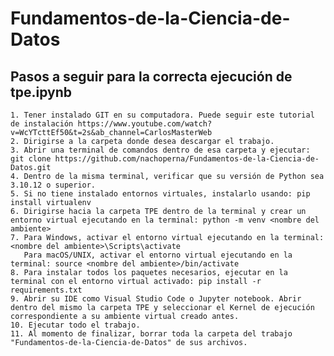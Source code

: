 # Fundamentos-de-la-Ciencia-de-Datos

## Pasos a seguir para la correcta ejecución de tpe.ipynb
	
	1. Tener instalado GIT en su computadora. Puede seguir este tutorial de instalación https://www.youtube.com/watch?v=WcYTcttEf50&t=2s&ab_channel=CarlosMasterWeb
	2. Dirigirse a la carpeta donde desea descargar el trabajo.
	3. Abrir una terminal de comandos dentro de esa carpeta y ejecutar: git clone https://github.com/nachoperna/Fundamentos-de-la-Ciencia-de-Datos.git
	4. Dentro de la misma terminal, verificar que su versión de Python sea 3.10.12 o superior.
	5. Si no tiene instalado entornos virtuales, instalarlo usando: pip install virtualenv
	6. Dirigirse hacia la carpeta TPE dentro de la terminal y crear un entorno virtual ejecutando en la terminal: python -m venv <nombre del ambiente>
	7. Para Windows, activar el entorno virtual ejecutando en la terminal: <nombre del ambiente>\Scripts\activate
	   Para macOS/UNIX, activar el entorno virtual ejecutando en la terminal: source <nombre del ambiente>/bin/activate
	8. Para instalar todos los paquetes necesarios, ejecutar en la terminal con el entorno virtual activado: pip install -r requirements.txt
	9. Abrir su IDE como Visual Studio Code o Jupyter notebook. Abrir dentro del mismo la carpeta TPE y seleccionar el Kernel de ejecución correspondiente a su ambiente virtual creado antes.
	10. Ejecutar todo el trabajo.
	11. Al momento de finalizar, borrar toda la carpeta del trabajo "Fundamentos-de-la-Ciencia-de-Datos" de sus archivos.